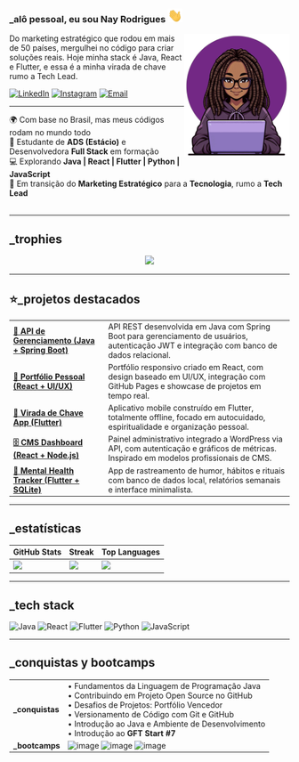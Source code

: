 <h3>_alô pessoal, eu sou Nay Rodrigues <img src="https://raw.githubusercontent.com/ABSphreak/ABSphreak/master/gifs/Hi.gif" height="25px"></h3>
<img align="right" <img src="assets/nay-cartoon.gif" width="190" alt="Nay Cartoon">
Do marketing estratégico que rodou em mais de 50 países, mergulhei no código para criar soluções reais.
Hoje minha stack é Java, React e Flutter, e essa é a minha virada de chave rumo a Tech Lead.<p>


[![LinkedIn](https://img.shields.io/badge/LinkedIn-6A0DAD?style=for-the-badge&logo=linkedin&logoColor=white)](https://www.linkedin.com/in/nay-rodrigues)
[![Instagram](https://img.shields.io/badge/Instagram-8A2BE2?style=for-the-badge&logo=instagram&logoColor=white)](https://instagram.com/nayjoplin)
[![Email](https://img.shields.io/badge/Email-9932CC?style=for-the-badge&logo=gmail&logoColor=white)](mailto:nayjoplin96@gmail.com)

---

🌍 Com base no Brasil, mas meus códigos rodam no mundo todo <br>
🚀 Estudante de **ADS (Estácio)** e Desenvolvedora **Full Stack** em formação <br>
💻 Explorando **Java | React | Flutter | Python | JavaScript** <br>
🎯 Em transição do **Marketing Estratégico** para a **Tecnologia**, rumo a **Tech Lead** <br><br>

---

## _trophies
<p align="center">
  <img src="https://github-profile-trophy.vercel.app/?username=nayjoplin&theme=aura&row=1&column=5&no-bg=true&no-frame=true" />
</p>

---
## ⭐️_projetos destacados

<table>
  <tbody>
    <tr>
      <td><a href="https://github.com/nayjoplin/java-backend-api"><b>🚀 API de Gerenciamento (Java + Spring Boot)</b></a></td>
      <td>API REST desenvolvida em Java com Spring Boot para gerenciamento de usuários, autenticação JWT e integração com banco de dados relacional.</td>
    </tr>
    <tr>
      <td><a href="https://github.com/nayjoplin/react-portfolio"><b>🎨 Portfólio Pessoal (React + UI/UX)</b></a></td>
      <td>Portfólio responsivo criado em React, com design baseado em UI/UX, integração com GitHub Pages e showcase de projetos em tempo real.</td>
    </tr>
    <tr>
      <td><a href="https://github.com/nayjoplin/flutter-app"><b>📱 Virada de Chave App (Flutter)</b></a></td>
      <td>Aplicativo mobile construído em Flutter, totalmente offline, focado em autocuidado, espiritualidade e organização pessoal.</td>
    </tr>
    <tr>
      <td><a href="https://github.com/nayjoplin/cms-dashboard"><b>🗄️ CMS Dashboard (React + Node.js)</b></a></td>
      <td>Painel administrativo integrado a WordPress via API, com autenticação e gráficos de métricas. Inspirado em modelos profissionais de CMS.</td>
    </tr>
    <tr>
      <td><a href="https://github.com/nayjoplin/mental-health-tracker"><b>🧠 Mental Health Tracker (Flutter + SQLite)</b></a></td>
      <td>App de rastreamento de humor, hábitos e rituais com banco de dados local, relatórios semanais e interface minimalista.</td>
    </tr>
  </tbody>
</table>

---

## _estatísticas

| GitHub Stats | Streak | Top Languages |
| --- | --- | --- |
| <img src="https://github-readme-stats.vercel.app/api?username=nayjoplin&show_icons=true&theme=midnight-purple" height="150"/> | <img src="https://github-readme-streak-stats.herokuapp.com?user=nayjoplin&theme=midnight-purple&hide_border=false" height="150"/> | <img src="https://github-readme-stats.vercel.app/api/top-langs/?username=nayjoplin&layout=compact&theme=midnight-purple" height="150"/> |

---

## _tech stack

![Java](https://img.shields.io/badge/Java-6A0DAD?style=for-the-badge&logo=openjdk&logoColor=white)
![React](https://img.shields.io/badge/React-9370DB?style=for-the-badge&logo=react&logoColor=61DAFB)
![Flutter](https://img.shields.io/badge/Flutter-8A2BE2?style=for-the-badge&logo=flutter&logoColor=white)
![Python](https://img.shields.io/badge/Python-9932CC?style=for-the-badge&logo=python&logoColor=white)
![JavaScript](https://img.shields.io/badge/JavaScript-FFD700?style=for-the-badge&logo=javascript&logoColor=111)

---

## _conquistas y bootcamps

<table>
  <tbody>
    <tr>
      <td><b>_conquistas</b></td>
      <td>
        • Fundamentos da Linguagem de Programação Java <br>
        • Contribuindo em Projeto Open Source no GitHub <br>
        • Desafios de Projetos: Portfólio Vencedor <br>
        • Versionamento de Código com Git e GitHub <br>
        • Introdução ao Java e Ambiente de Desenvolvimento <br>
        • Introdução ao <b>GFT Start #7</b>
      </td>
    </tr>
    <tr>
      <td><b>_bootcamps</b></td>
      <td>
<img width="80" height="80" alt="image" src="https://github.com/user-attachments/assets/67493ec8-3022-49e1-bde8-a3fc12db5f0a" />
<img width="100" height="120" alt="image" src="https://github.com/user-attachments/assets/5b47685c-bb4e-4964-b4a1-7d98d2e8c4f7" />
<img width="80" height="80" alt="image" src="https://github.com/user-attachments/assets/11dd16cb-7460-4224-a980-2758ad37a341" />

  </tbody>
</table>
